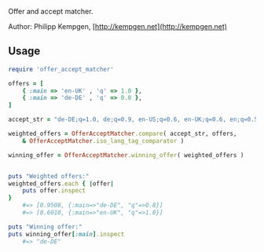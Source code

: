 Offer and accept matcher.

Author: Philipp Kempgen, [http://kempgen.net](http://kempgen.net)


## Usage

```ruby
require 'offer_accept_matcher'

offers = [
	{ :main => 'en-UK' , 'q' => 1.0 },
	{ :main => 'de-DE' , 'q' => 0.8 },
]

accept_str = "de-DE;q=1.0, de;q=0.9, en-US;q=0.6, en-UK;q=0.6, en;q=0.5, *;q=0.1"

weighted_offers = OfferAcceptMatcher.compare( accept_str, offers,
	& OfferAcceptMatcher.iso_lang_tag_comparator )

winning_offer = OfferAcceptMatcher.winning_offer( weighted_offers )


puts "Weighted offers:"
weighted_offers.each { |offer|
	puts offer.inspect
}
	#=> [0.9508, {:main=>"de-DE", "q"=>0.8}]
	#=> [0.6010, {:main=>"en-UK", "q"=>1.0}]

puts "Winning offer:"
puts winning_offer[:main].inspect
	#=> "de-DE"

```

